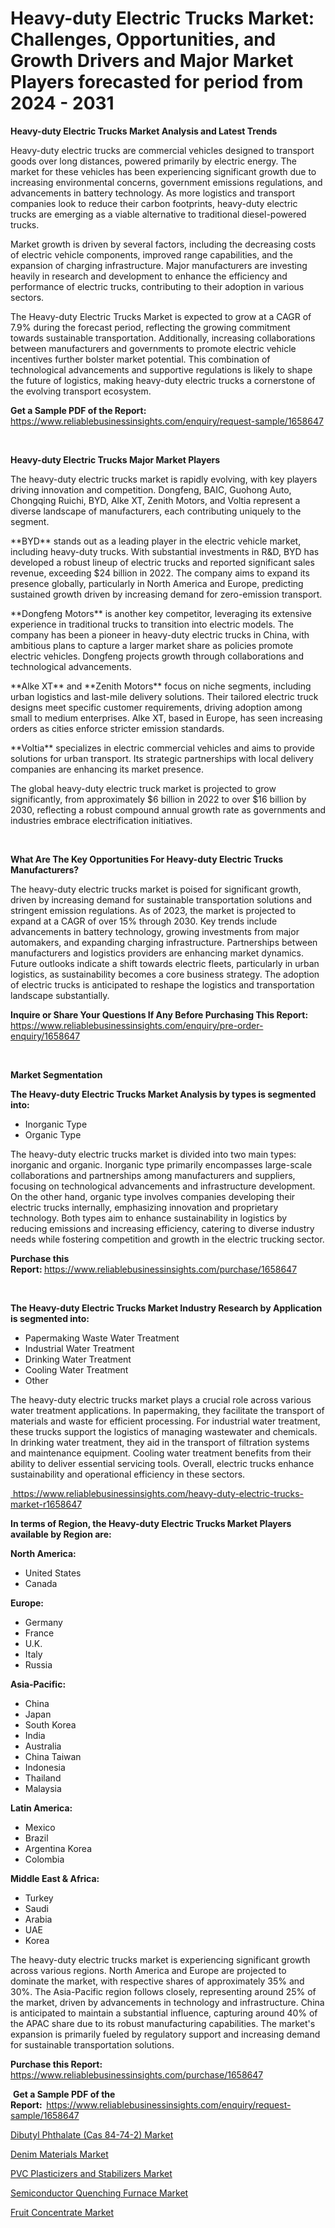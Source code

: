 <p><h1>Heavy-duty Electric Trucks Market: Challenges, Opportunities, and Growth Drivers and Major Market Players forecasted for period from 2024 - 2031</h1></p><p><strong>Heavy-duty Electric Trucks Market Analysis and Latest Trends</strong></p>
<p><p>Heavy-duty electric trucks are commercial vehicles designed to transport goods over long distances, powered primarily by electric energy. The market for these vehicles has been experiencing significant growth due to increasing environmental concerns, government emissions regulations, and advancements in battery technology. As more logistics and transport companies look to reduce their carbon footprints, heavy-duty electric trucks are emerging as a viable alternative to traditional diesel-powered trucks.</p><p>Market growth is driven by several factors, including the decreasing costs of electric vehicle components, improved range capabilities, and the expansion of charging infrastructure. Major manufacturers are investing heavily in research and development to enhance the efficiency and performance of electric trucks, contributing to their adoption in various sectors. </p><p>The Heavy-duty Electric Trucks Market is expected to grow at a CAGR of 7.9% during the forecast period, reflecting the growing commitment towards sustainable transportation. Additionally, increasing collaborations between manufacturers and governments to promote electric vehicle incentives further bolster market potential. This combination of technological advancements and supportive regulations is likely to shape the future of logistics, making heavy-duty electric trucks a cornerstone of the evolving transport ecosystem.</p></p>
<p><strong>Get a Sample PDF of the Report:&nbsp;</strong> <a href="https://www.reliablebusinessinsights.com/enquiry/request-sample/1658647?utm_campaign=1109&utm_medium=2&utm_source=Github&utm_content=ia&utm_term=28092024&utm_id=heavy-duty-electric-trucks">https://www.reliablebusinessinsights.com/enquiry/request-sample/1658647</a></p>
<p>&nbsp;</p>
<p><strong>Heavy-duty Electric Trucks Major Market Players</strong></p>
<p><p>The heavy-duty electric trucks market is rapidly evolving, with key players driving innovation and competition. Dongfeng, BAIC, Guohong Auto, Chongqing Ruichi, BYD, Alke XT, Zenith Motors, and Voltia represent a diverse landscape of manufacturers, each contributing uniquely to the segment.</p><p>**BYD** stands out as a leading player in the electric vehicle market, including heavy-duty trucks. With substantial investments in R&D, BYD has developed a robust lineup of electric trucks and reported significant sales revenue, exceeding $24 billion in 2022. The company aims to expand its presence globally, particularly in North America and Europe, predicting sustained growth driven by increasing demand for zero-emission transport.</p><p>**Dongfeng Motors** is another key competitor, leveraging its extensive experience in traditional trucks to transition into electric models. The company has been a pioneer in heavy-duty electric trucks in China, with ambitious plans to capture a larger market share as policies promote electric vehicles. Dongfeng projects growth through collaborations and technological advancements.</p><p>**Alke XT** and **Zenith Motors** focus on niche segments, including urban logistics and last-mile delivery solutions. Their tailored electric truck designs meet specific customer requirements, driving adoption among small to medium enterprises. Alke XT, based in Europe, has seen increasing orders as cities enforce stricter emission standards. </p><p>**Voltia** specializes in electric commercial vehicles and aims to provide solutions for urban transport. Its strategic partnerships with local delivery companies are enhancing its market presence.</p><p>The global heavy-duty electric truck market is projected to grow significantly, from approximately $6 billion in 2022 to over $16 billion by 2030, reflecting a robust compound annual growth rate as governments and industries embrace electrification initiatives.</p></p>
<p>&nbsp;</p>
<p><strong>What Are The Key Opportunities For Heavy-duty Electric Trucks Manufacturers?</strong></p>
<p><p>The heavy-duty electric trucks market is poised for significant growth, driven by increasing demand for sustainable transportation solutions and stringent emission regulations. As of 2023, the market is projected to expand at a CAGR of over 15% through 2030. Key trends include advancements in battery technology, growing investments from major automakers, and expanding charging infrastructure. Partnerships between manufacturers and logistics providers are enhancing market dynamics. Future outlooks indicate a shift towards electric fleets, particularly in urban logistics, as sustainability becomes a core business strategy. The adoption of electric trucks is anticipated to reshape the logistics and transportation landscape substantially.</p></p>
<p><strong>Inquire or Share Your Questions If Any Before Purchasing This Report:</strong> <a href="https://www.reliablebusinessinsights.com/enquiry/pre-order-enquiry/1658647?utm_campaign=1109&utm_medium=2&utm_source=Github&utm_content=ia&utm_term=28092024&utm_id=heavy-duty-electric-trucks">https://www.reliablebusinessinsights.com/enquiry/pre-order-enquiry/1658647</a></p>
<p>&nbsp;</p>
<p><strong>Market Segmentation</strong></p>
<p><strong>The Heavy-duty Electric Trucks Market Analysis by types is segmented into:</strong></p>
<p><ul><li>Inorganic Type</li><li>Organic Type</li></ul></p>
<p><p>The heavy-duty electric trucks market is divided into two main types: inorganic and organic. Inorganic type primarily encompasses large-scale collaborations and partnerships among manufacturers and suppliers, focusing on technological advancements and infrastructure development. On the other hand, organic type involves companies developing their electric trucks internally, emphasizing innovation and proprietary technology. Both types aim to enhance sustainability in logistics by reducing emissions and increasing efficiency, catering to diverse industry needs while fostering competition and growth in the electric trucking sector.</p></p>
<p><strong>Purchase this Report:&nbsp;</strong><a href="https://www.reliablebusinessinsights.com/purchase/1658647?utm_campaign=1109&utm_medium=2&utm_source=Github&utm_content=ia&utm_term=28092024&utm_id=heavy-duty-electric-trucks">https://www.reliablebusinessinsights.com/purchase/1658647</a></p>
<p>&nbsp;</p>
<p><strong>The Heavy-duty Electric Trucks Market Industry Research by Application is segmented into:</strong></p>
<p><ul><li>Papermaking Waste Water Treatment</li><li>Industrial Water Treatment</li><li>Drinking Water Treatment</li><li>Cooling Water Treatment</li><li>Other</li></ul></p>
<p><p>The heavy-duty electric trucks market plays a crucial role across various water treatment applications. In papermaking, they facilitate the transport of materials and waste for efficient processing. For industrial water treatment, these trucks support the logistics of managing wastewater and chemicals. In drinking water treatment, they aid in the transport of filtration systems and maintenance equipment. Cooling water treatment benefits from their ability to deliver essential servicing tools. Overall, electric trucks enhance sustainability and operational efficiency in these sectors.</p></p>
<p><a href="https://www.reliablebusinessinsights.com/heavy-duty-electric-trucks-market-r1658647?utm_campaign=1109&utm_medium=2&utm_source=Github&utm_content=ia&utm_term=28092024&utm_id=heavy-duty-electric-trucks">&nbsp;https://www.reliablebusinessinsights.com/heavy-duty-electric-trucks-market-r1658647</a></p>
<p><strong>In terms of Region, the Heavy-duty Electric Trucks Market Players available by Region are:</strong></p>
<p>
    <p> <strong> North America: </strong>
        <ul>
            <li>United States</li>
            <li>Canada</li>
        </ul>
        </p> 
    <p> <strong> Europe: </strong>
        <ul>
            <li>Germany</li>
            <li>France</li>
            <li>U.K.</li>
            <li>Italy</li>
            <li>Russia</li>
        </ul>
        </p> 
    <p> <strong> Asia-Pacific: </strong>
        <ul>
            <li>China</li>
            <li>Japan</li>
            <li>South Korea</li>
            <li>India</li>
            <li>Australia</li>
            <li>China Taiwan</li>
            <li>Indonesia</li>
            <li>Thailand</li>
            <li>Malaysia</li>
        </ul>
        </p> 
    <p> <strong> Latin America: </strong>
        <ul>
            <li>Mexico</li>
            <li>Brazil</li>
            <li>Argentina Korea</li>
            <li>Colombia</li>
        </ul>
        </p> 
    <p> <strong> Middle East & Africa: </strong>
        <ul>
            <li>Turkey</li>
            <li>Saudi</li>
            <li>Arabia</li>
            <li>UAE</li>
            <li>Korea</li>
        </ul>
    </p>
    </p>
<p><p>The heavy-duty electric trucks market is experiencing significant growth across various regions. North America and Europe are projected to dominate the market, with respective shares of approximately 35% and 30%. The Asia-Pacific region follows closely, representing around 25% of the market, driven by advancements in technology and infrastructure. China is anticipated to maintain a substantial influence, capturing around 40% of the APAC share due to its robust manufacturing capabilities. The market's expansion is primarily fueled by regulatory support and increasing demand for sustainable transportation solutions.</p></p>
<p><strong>Purchase this Report: </strong><a href="https://www.reliablebusinessinsights.com/purchase/1658647?utm_campaign=1109&utm_medium=2&utm_source=Github&utm_content=ia&utm_term=28092024&utm_id=heavy-duty-electric-trucks">https://www.reliablebusinessinsights.com/purchase/1658647</a></p>
<p>&nbsp;<strong>Get a Sample PDF of the Report:&nbsp;&nbsp;</strong><a href="https://www.reliablebusinessinsights.com/enquiry/request-sample/1658647?utm_campaign=1109&utm_medium=2&utm_source=Github&utm_content=ia&utm_term=28092024&utm_id=heavy-duty-electric-trucks">https://www.reliablebusinessinsights.com/enquiry/request-sample/1658647</a></p>
<p><strong></strong></p>
<p><p><a href="https://issuu.com/reportprime-2/docs/dibutyl-phthalate-cas-84-74-2-marke_bd207ae5cce557?utm_campaign=1109&utm_medium=2&utm_source=Github&utm_content=ia&utm_term=28092024&utm_id=heavy-duty-electric-trucks">Dibutyl Phthalate (Cas 84-74-2) Market</a></p><p><a href="https://issuu.com/reportprime-2/docs/denim-materials-market-size-2030.pp_8d1cb0ac6fa463?utm_campaign=1109&utm_medium=2&utm_source=Github&utm_content=ia&utm_term=28092024&utm_id=heavy-duty-electric-trucks">Denim Materials Market</a></p><p><a href="https://github.com/FahadAhmed223/Market-Research-Report-List-1/blob/main/pvc-plasticizers-and-stabilizers-market.md?utm_campaign=1109&utm_medium=2&utm_source=Github&utm_content=ia&utm_term=28092024&utm_id=heavy-duty-electric-trucks">PVC Plasticizers and Stabilizers Market</a></p><p><a href="https://github.com/MarilynDouglas476/Market-Research-Report-List-1/blob/main/semiconductor-quenching-furnace-market.md?utm_campaign=1109&utm_medium=2&utm_source=Github&utm_content=ia&utm_term=28092024&utm_id=heavy-duty-electric-trucks">Semiconductor Quenching Furnace Market</a></p><p><a href="https://www.linkedin.com/pulse/what-factors-influence-fruit-concentrate-market-coming-years-cbjye?trackingId=SKaz6ob3TkiwVpPTAMxBlQ%3D%3D&utm_campaign=1109&utm_medium=2&utm_source=Github&utm_content=ia&utm_term=28092024&utm_id=heavy-duty-electric-trucks">Fruit Concentrate Market</a></p></p>